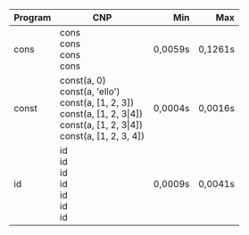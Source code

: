 Program | CNP | Min | Max
--- | --- | ---: | ---:
cons | cons<br/>cons<br/>cons<br/>cons | 0,0059s | 0,1261s
const | const(a, 0)<br/>const(a, 'ello')<br/>const(a, [1, 2, 3])<br/>const(a, [1, 2, 3\|4])<br/>const(a, [1, 2, 3\|4])<br/>const(a, [1, 2, 3, 4]) | 0,0004s | 0,0016s
id | id<br/>id<br/>id<br/>id<br/>id<br/>id<br/>id | 0,0009s | 0,0041s
